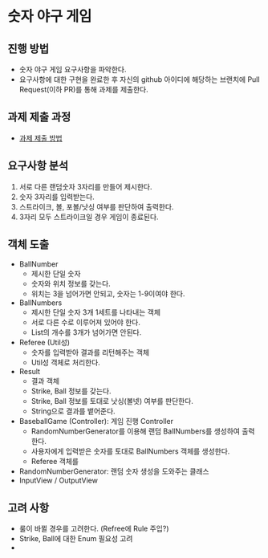 # 숫자 야구 게임
## 진행 방법
* 숫자 야구 게임 요구사항을 파악한다.
* 요구사항에 대한 구현을 완료한 후 자신의 github 아이디에 해당하는 브랜치에 Pull Request(이하 PR)를 통해 과제를 제출한다.

## 과제 제출 과정
* [과제 제출 방법](https://github.com/next-step/nextstep-docs/tree/master/precourse)

## 요구사항 분석  

1. 서로 다른 랜덤숫자 3자리를 만들어 제시한다.  
2. 숫자 3자리를 입력받는다.  
3. 스트라이크, 볼, 포볼/낫싱 여부를 판단하여 출력한다.  
4. 3자리 모두 스트라이크일 경우 게임이 종료된다.  

## 객체 도출  
* BallNumber
    * 제시한 단일 숫자  
    * 숫자와 위치 정보를 갖는다.  
    * 위치는 3을 넘어가면 안되고, 숫자는 1-9이여야 한다.  
* BallNumbers  
    * 제시한 단일 숫자 3개 1세트를 나타내는 객체  
    * 서로 다른 수로 이루어져 있어야 한다.  
    * List의 개수를 3개가 넘어가면 안된다. 
* Referee (Util성)
    * 숫자를 입력받아 결과를 리턴해주는 객체  
    * Util성 객체로 처리한다.  
* Result  
    * 결과 객체  
    * Strike, Ball 정보를 갖는다. 
    * Strike, Ball 정보를 토대로 낫싱(볼넷) 여부를 판단한다.  
    * String으로 결과를 뱉어준다.  
* BaseballGame (Controller): 게임 진행 Controller  
    * RandomNumberGenerator를 이용해 랜덤 BallNumbers를 생성하여 출력한다.  
    * 사용자에게 입력받은 숫자를 토대로 BallNumbers 객체를 생성한다.  
    * Referee 객체를 
* RandomNumberGenerator: 랜덤 숫자 생성을 도와주는 클래스  
* InputView / OutputView  

## 고려 사항  
* 룰이 바뀔 경우를 고려한다. (Refree에 Rule 주입?)  
* Strike, Ball에 대한 Enum 필요성 고려  
* 